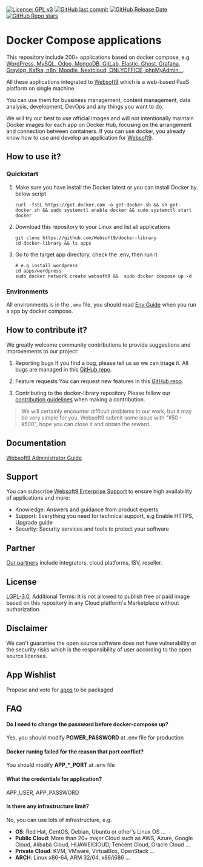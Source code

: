 [![License: GPL v3](https://img.shields.io/badge/License-GPL%20v3-blue.svg)](http://www.gnu.org/licenses/gpl-3.0)
[![GitHub last commit](https://img.shields.io/github/last-commit/Websoft9/docker-library)](https://github.com/Websoft9/docker-library)
[![GitHub Release Date](https://img.shields.io/github/release-date/Websoft9/docker-library)](https://github.com/Websoft9/docker-library)
[![GitHub Repo stars](https://img.shields.io/github/stars/Websoft9/docker-library?style=social)](https://github.com/Websoft9/docker-library)

# Docker Compose applications

This repository include 200+ applications based on docker compose, e.g [WordPress, MySQL, Odoo, MongoDB, GitLab, Elastic, Ghost, Grafana, Graylog, Kafka, n8n, Moodle, Nextcloud, ONLYOFFICE, phpMyAdmin...](https://github.com/Websoft9/docker-library/tree/main/apps).

All these applications integrated to [Websoft9](https://github.com/Websoft9/websoft9) which is a web-based PaaS platform on single machine.

You can use them for bussiness management, content management, data analysis, development, DevOps and any things you want to do.

We will try our best to use official images and will not intentionally maintain Docker images for each app on Docker Hub, focusing on the arrangement and connection between containers. If you can use docker, you already know how to use and develop an application for [Websoft9](https://www.websoft9.com).

## How to use it?

### Quickstart

1. Make sure you have install the Docker latest or you can install Docker by below script

   ```
   curl -fsSL https://get.docker.com -o get-docker.sh && sh get-docker.sh && sudo systemctl enable docker && sudo systemctl start docker
   ```

2. Download this repository to your Linux and list all applications

   ```
   git clone https://github.com/Websoft9/docker-library
   cd docker-library && ls apps
   ```

3. Go to the target app directory, check the .env, then run it

   ```
   # e.g install wordpress
   cd apps/wordpress
   sudo docker network create websoft9 &&  sudo docker compose up -d
   ```

### Environments

All environments is in the `.env` file, you should read [Env Guide](https://github.com/Websoft9/docker-library/blob/main/docs/develop.md#environment-variables) when you run a app by docker compose.

## How to contribute it?

We greatly welcome community contributions to provide suggestions and improvements to our project:

1. Reporting bugs
   If you find a bug, please tell us so we can triage it. All bugs are managed in this [GitHub repo](https://github.com/Websoft9/docker-library/issues/new/choose).

2. Feature requests
   You can request new features in this [GitHub repo](https://github.com/Websoft9/docker-library/issues/new?assignees=&labels=enhancement&projects=&template=feature_request.md&title=enhancement+title+for+%5Bappname%5D).

3. Contributing to the docker-library repository
   Please follow our [contribution guidelines](CONTRIBUTING.md) when making a contribution.

> We will certainly encounter difficult problems in our work, but it may be very simple for you. Websoft9 submit some issue with "¥50 - ¥500", hope you can close it and obtain the reward.

## Documentation

[Websoft9 Administrator Guide](https://support.websoft9.com/docs)

## Support

You can subscribe [Websoft9 Enterprise Support](https://www.websoft9.com/apps) to ensure high availability of applications and more:

- Knowledge: Answers and guidance from product experts
- Support: Everything you need for technical support, e.g Enable HTTPS, Upgrade guide
- Security: Security services and tools to protect your software

## Partner

[Our partners](https://support.websoft9.com/en/docs/partner) include integrators, cloud platforms, ISV, reseller.

## License

[LGPL-3.0](LICENSE.md), Additional Terms: It is not allowed to publish free or paid image based on this repository in any Cloud platform's Marketplace without authorization.

## Disclaimer

We can't guarantee the open source software does not have vulnerability or the security risks which is the responsibility of user according to the open source licenses.

## App Wishlist

Propose and vote for [apps](wishlist.md) to be packaged

## FAQ

#### Do I need to change the password before docker-compose up?

Yes, you should modify **POWER_PASSWORD** at .env file for production

#### Docker runing failed for the reason that port conflict?

You should modify **APP\_\*\_PORT** at .env file

#### What the credentials for application?

APP_USER, APP_PASSWORD

#### Is there any infrastructure limit?

No, you can use lots of infrastructure, e.g.

- **OS**: Red Hat, CentOS, Debian, Ubuntu or other's Linux OS ...
- **Public Cloud**: More than 20+ major Cloud such as AWS, Azure, Google Cloud, Alibaba Cloud, HUAWEIClOUD, Tencent Cloud, Oracle Cloud ...
- **Private Cloud**: KVM, VMware, VirtualBox, OpenStack ...
- **ARCH**: Linux x86-64, ARM 32/64, x86/i686 ...
